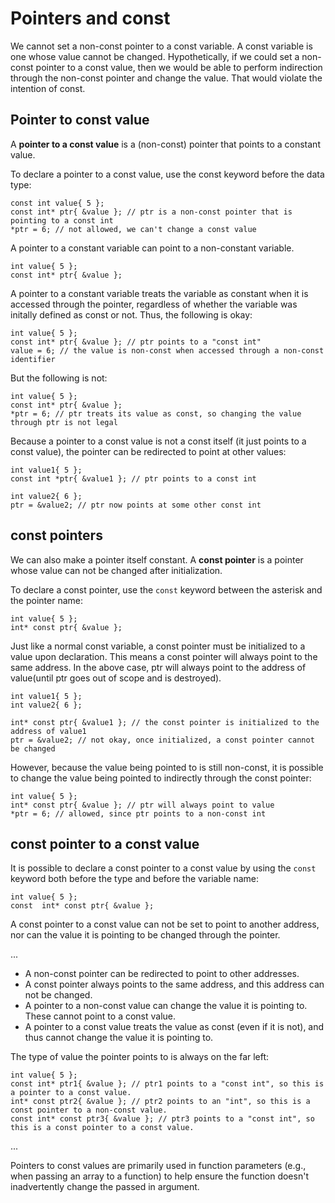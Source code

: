 # Pointers and const

We cannot set a non-const pointer to a const variable. A const variable is one whose value cannot be changed. Hypothetically, if we could set a non-const pointer to a const value, then we would be able to perform indirection through the non-const pointer and change the value. That would violate the intention of const.

## Pointer to const value

A **pointer to a const value** is a (non-const) pointer that points to a constant value.

To declare a pointer to a const value, use the const keyword before the data type:

` const int value{ 5 }; `  
` const int* ptr{ &value }; // ptr is a non-const pointer that is pointing to a const int `  
` *ptr = 6; // not allowed, we can't change a const value `  

A pointer to a constant variable can point to a non-constant variable.

` int value{ 5 }; `  
` const int* ptr{ &value }; `  

A pointer to a constant variable treats the variable as constant when it is accessed through the pointer, regardless of whether the variable was initally defined as const or not. Thus, the following is okay:

` int value{ 5 }; `  
` const int* ptr{ &value }; // ptr points to a "const int" `  
` value = 6; // the value is non-const when accessed through a non-const identifier `  

But the following is not: 

` int value{ 5 }; `  
` const int* ptr{ &value }; `  
` *ptr = 6; // ptr treats its value as const, so changing the value through ptr is not legal `  

Because a pointer to a const value is not a const itself (it just points to a const value), the pointer can be redirected to point at other values:  

` int value1{ 5 }; `  
` const int *ptr{ &value1 }; // ptr points to a const int `  

` int value2{ 6 }; `  
` ptr = &value2; // ptr now points at some other const int `  

## const pointers

We can also make a pointer itself constant. A **const pointer** is a pointer whose value can not be changed after initialization.

To declare a const pointer, use the `const` keyword between the asterisk and the pointer name: 

` int value{ 5 }; `  
` int* const ptr{ &value }; `  

Just like a normal const variable, a const pointer must be initialized to a value upon declaration. This means a const pointer will always point to the same address. In the above case, ptr will always point to the address of value(until ptr goes out of scope and is destroyed).

` int value1{ 5 }; `  
` int value2{ 6 }; `  

` int* const ptr{ &value1 }; // the const pointer is initialized to the address of value1 `  
` ptr = &value2; // not okay, once initialized, a const pointer cannot be changed `  

However, because the value being pointed to is still non-const, it is possible to change the value being pointed to indirectly through the const pointer:  

` int value{ 5 }; `  
` int* const ptr{ &value }; // ptr will always point to value `  
` *ptr = 6; // allowed, since ptr points to a non-const int `  

## const pointer to a const value

It is possible to declare a const pointer to a const value by using the `const` keyword both before the type and before the variable name:

` int value{ 5 }; `  
` const  int* const ptr{ &value }; `  

A const pointer to a const value can not be set to point to another address, nor can the value it is pointing to be changed through the pointer.   

...  

* A non-const pointer can be redirected to point to other addresses.  
* A const pointer always points to the same address, and this address can not be changed.  
* A pointer to a non-const value can change the value it is pointing to. These cannot point to a const value.  
* A pointer to a const value treats the value as const (even if it is not), and thus cannot change the value it is pointing to.  

The type of value the pointer points to is always on the far left:

` int value{ 5 }; `  
` const int* ptr1{ &value }; // ptr1 points to a "const int", so this is a pointer to a const value. `  
` int* const ptr2{ &value }; // ptr2 points to an "int", so this is a const pointer to a non-const value. `  
` const int* const ptr3{ &value }; // ptr3 points to a "const int", so this is a const pointer to a const value. `  

...  

Pointers to const values are primarily used in function parameters (e.g., when passing an array to a function) to help ensure the function doesn't inadvertently change the passed in argument. 
